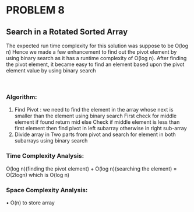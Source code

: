 # PROBLEM 8
## Search in a Rotated Sorted Array
The expected run time complexity for this solution was suppose to be O(log n)
Hence we made a few enhancement to find out the pivot element by using binary search as it has a runtime
complexity of O(log n).
After finding the pivot element, it became easy to find an element based upon the pivot element value by using
binary search

<br>

### Algorithm:
1. Find Pivot :
    we need to find the element in the array whose next is smaller than the element using binary search
    First check for middle element if found return mid else
    Check if middle element is less than first element then find pivot in left subarray
    otherwise in right sub-array
2. Divide array in Two parts from pivot and search for element in both subarrays using binary search


### Time Complexity Analysis:
 O(log n)(finding the pivot element) + O(log n)(searching the element) = O(2logn) which is O(log n)


### Space Complexity Analysis:
• O(n) to store array
